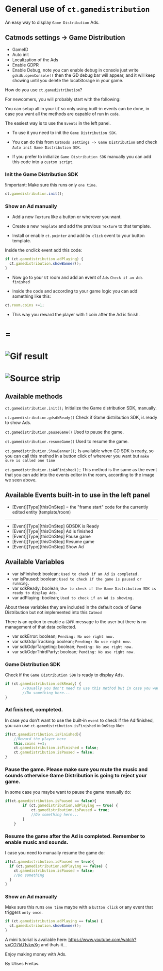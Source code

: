 # General use of `ct.gamedistribution`
An easy way to display `Game Distribution` Ads. 

## Catmods settings -> Game Distribution

* GameID
* Auto init
* Localization of the Ads
* Enable GDPR
* Enable Debug, note you can enable debug in console just write `gdsdk.openConsole()` then the GD debug bar will appear, and it will keep showing until you delete the localStorage in your game.

How do you use `ct.gamedistribution`?

For newcomers, you will probably start with the following:

You can setup all in your `UI` so only using built-in events can be done, in case you want all the methods are capable of run in `code`.

The easiest way is to use the `Events` in the left panel. 

* To use it you need to init the `Game Distribution SDK`.

* You can do this from `Catmods settings -> Game Distribution` and check `Auto init Game Distribution SDK`.

* If you prefer to initialize `Game Distribution SDK` manually you can add this code into a `custom script`.

### Init the Game Distribution SDK

!important: Make sure this runs only `one time`.

```js
ct.gamedistribution.init();
```

### Show an Ad manually

* Add a new `Texture` like a button or wherever you want.

* Create a new `Template` and add the previous `Texture` to that template.

* Install or enable `ct.pointer` and add `On click` event to your button template.

Inside the onclick event add this code:

```js
if (ct.gamedistribution.adPlaying) {
  ct.gamedistribution.showBanner();
}
```

* Now go to your `UI` room and add an event of `Ads` `Check if an Ads finished`

* Inside the code and according to your game logic you can add something like this:

```js
ct.room.coins +=1;
```
- This way you reward the player with 1 coin after the Ad is finish.

# =
# ![Gif result](./data/ct.libs/gamedistribution/check-if-ad-finished.gif)

# ![Source strip](./data/ct.libs/gamedistribution//check-if-ad-finished.jpg)

## Available methods

`ct.gamedistribution.init();`
Initialize the Game distribution SDK, manually.

`ct.gamedistribution.gdsdkReady()`
Check if Game distribution SDK, is ready to show Ads.

`ct.gamedistribution.pauseGame()`
Used to pause the game.

`ct.gamedistribution.resumeGame()`
Used to resume the game.

`ct.gamedistribution.ShowBanner();`
Is available when GD SDK is ready, so you can call this method in a button click of wherever you want but `make sure is called one time` 

`ct.gamedistribution.isAdFinished();`
This method is the same as the event that you can add into the events editor in the room, according to the image we seen above.

## Available Events built-in to use in the left panel
* [Event][Type][thisOnStep] =  the "frame start" code for the currently edited entity (template/room)
---
- [Event][Type][thisOnStep] GDSDK is Ready
- [Event][Type][thisOnStep] Ad is finished
- [Event][Type][thisOnStep] Pause game
- [Event][Type][thisOnStep] Resume game
- [Event][Type][thisOnStep] Show Ad

## Available Variables 

* var isFinished: boolean; `Used to check if an Ad is completed.` 
* var isPaused: boolean; `Used to check if the game is paused or running.`
* var sdkReady: boolean; `Use to check if the Game Distribution SDK is ready to display Ads.`
* var adPlaying: boolean; `Used to check if an Ad is showing.`

About these variables they are included in the default code of Game Distribution but not implemented into this `Catmod`

There is an option to enable a `GDPR` message to the user but there is no management of that data collected.

* var sdkError: boolean; `Pending: No use right now.`
* var sdkGdprTracking: boolean; `Pending: No use right now.`
* var sdkGdprTargeting: boolean; `Pending: No use right now.`
* var sdkGdprThirdParty: boolean; `Pending: No use right now.`

### Game Distribution SDK

Check if the `Game Distribution SDK` is ready to display Ads.
```js
if (ct.gamedistribution.sdkReady) {
        //Usually you don't need to use this method but in case you want.
        //Do something here...
}
```

### Ad finished, completed.

In case you don't want to use the built-in `event` to check if the Ad finished, you can use `ct.gamedistribution.isFinished` in `OnStep` like:
```js
if(ct.gamedistribution.isFinished){
    //Reward the player here
    this.coins +=1;
    ct.gamedistribution.isFinished = false;
    ct.gamedistribution.isPaused = false;
}
```
### Pause the game. Please make sure you mute the music and sounds otherwise Game Distribution is going to reject your game.

In some case you maybe want to pause the game manually do:
```js
if(ct.gamedistribution.isPaused == false){
        if (ct.gamedistribution.adPlaying == true) {
            ct.gamedistribution.isPaused = true;
            //Do something here...
        }
    }
```

### Resume the game after the Ad is completed. Remember to enable music and sounds.

I case you need to manually resume the game do:
```js
if(ct.gamedistribution.isPaused == true){
  if (ct.gamedistribution.adPlaying == false) {
    ct.gamedistribution.isPaused = false;
    //Do something
  }
}
```

### Show an Ad manually
Make sure this runs `one time` maybe with a `button click` or any event that triggers `only once`.
```js
if (ct.gamedistribution.adPlaying == false) {
  ct.gamedistribution.showBanner();
}
```


A mini tutorial is available here: https://www.youtube.com/watch?v=CO7kU1vkwXg and thats it...

Enjoy making money with Ads.

By Ulises Freitas.
